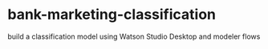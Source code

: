 # bank-marketing-classification
build a classification model using Watson Studio Desktop and modeler flows
